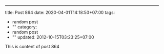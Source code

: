 ---
title: Post 864
date: 2020-04-01T14:18:50+07:00
tags:
  - random post
  - ""
category:
  - random post
  - ""
updated: 2012-10-15T03:23:25+07:00

This is content of post 864